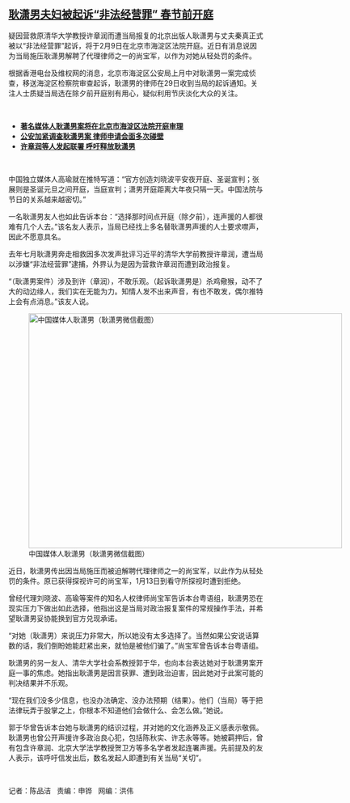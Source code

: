 <!--1612217760000-->
[耿潇男夫妇被起诉“非法经营罪”     春节前开庭](https://www.rfa.org/mandarin/yataibaodao/renquanfazhi/cm-02012021134229.html)
------

<p></p><p>疑因营救原清华大学教授许章润而遭当局报复的北京出版人耿潇男与丈夫秦真正式被以“非法经营罪”起诉，将于2月9日在北京市海淀区法院开庭。近日有消息说因为当局施压耿潇男解聘了代理律师之一的尚宝军，以作为对她从轻处罚的条件。</p><p>根据香港电台及维权网的消息，北京市海淀区公安局上月中对耿潇男一案完成侦查，移送海淀区检察院审查起诉，耿潇男的律师在29日收到当局的起诉通知。关注人士质疑当局选在除夕前开庭别有用心，疑似利用节庆淡化大众的关注。</p><p><br/></p><ul><li><a href="https://www.rfa.org/mandarin/Xinwen/1-01302021112654.html"><strong>著名媒体人耿潇男案将在北京市海淀区法院开庭审理</strong></a></li><li><strong><a href="https://www.rfa.org/mandarin/yataibaodao/renquanfazhi/QL1-11202020043034.html">公安加紧调查耿潇男案 律师申请会面多次碰壁</a></strong></li><li><strong><a href="https://www.rfa.org/mandarin/yataibaodao/renquanfazhi/jt-10212020112303.html">许章润等人发起联署 呼吁释放耿潇男</a></strong></li></ul><p><br/></p><p>中国独立媒体人高瑜就在推特写道：“官方创造刘晓波平安夜开庭、圣诞宣判；张展则是圣诞元旦之间开庭，当庭宣判；潇男开庭距离大年夜只隔一天。中国法院与节日的关系越来越密切。”</p><p>一名耿潇男友人也如此告诉本台：“选择那时间点开庭（除夕前），连声援的人都很难有几个人去。”该名友人表示，当局已经找上多名替耿潇男声援的人士要求噤声，因此不愿意具名。</p><p>去年七月耿潇男奔走相救因多次发声批评习近平的清华大学前教授许章润，遭当局以涉嫌“非法经营罪”逮捕，外界认为是因为营救许章润而遭到政治报复。</p><p>“（耿潇男案件）涉及到许（章润），不敢乐观。（起诉耿潇男是）杀鸡儆猴，动不了大的动边缘人，我们实在无能为力。知情人发不出来声音，有也不敢发，偶尔推特上会有点消息。”该友人说。</p><p><figure class="image-richtext image-inline captioned" style="width:620px;"><img alt="中国媒体人耿潇男（耿潇男微信截图）" height="465" src="https://www.rfa.org/mandarin/yataibaodao/renquanfazhi/cm-02012021134229.html/cm0201a.jpg/@@images/e519c47d-57ee-44c6-ba4a-27c0fabfb16c.jpeg" title="cm0201a.jpg" width="620"/><figcaption class="image-caption">中国媒体人耿潇男（耿潇男微信截图）</figcaption><small></small></figure></p><p>近日，耿潇男传出因当局施压而被迫解聘代理律师之一的尚宝军，以此作为从轻处罚的条件。原已获得探视许可的尚宝军，1月13日到看守所探视时遭到拒绝。</p><p>曾经代理刘晓波、高瑜等案件的知名人权律师尚宝军告诉本台粤语组，耿潇男恐在现实压力下做出如此选择，他指出这是当局对政治报复案件的常规操作手法，并希望耿潇男妥协能换到官方兑现承诺。</p><p>“对她（耿潇男）来说压力非常大，所以她没有太多选择了。当然如果公安说话算数的话，我们倒盼她能赶紧出来，就怕是被他们骗了。”尚宝军曾告诉本台粤语组。</p><p>耿潇男的另一友人、清华大学社会系教授郭于华，也向本台表达她对于耿潇男案开庭一事的焦虑。她指出耿潇男是因言获罪、遭到政治迫害，因此她对于此案可能的判决结果并不乐观。</p><p>“现在我们没多少信息，也没办法确定、没办法预期（结果）。他们（当局）等于把法律玩弄于股掌之上，你根本不知道他们会做什么、会怎么做。”她说。</p><p>郭于华曾告诉本台她与耿潇男的结识过程，并对她的文化涵养及正义感表示敬佩。耿潇男也曾公开声援许多政治良心犯，包括陈秋实、许志永等等。她被羁押后，曾有包含许章润、北京大学法学教授贺卫方等多名学者发起连署声援。先前提及的友人表示，该呼吁信发出后，数名发起人即遭到有关当局“关切”。</p><p><br/></p><p>记者：陈品洁   责编：申铧   网编：洪伟</p>
